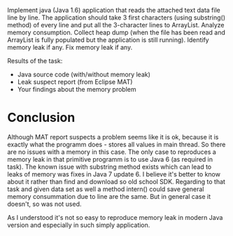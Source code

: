 Implement java (Java 1.6) application that reads the attached text data file line by line. The application should take 3 first characters (using substring() method) of every line and put all the 3-character lines to ArrayList.
Analyze memory consumption.
Collect heap dump (when the file has been read and ArrayList is fully populated but the application is still running).
Identify memory leak if any.
Fix memory leak if any.

Results of the task:

- Java source code (with/without memory leak)
- Leak suspect report (from Eclipse MAT)
- Your findings about the memory problem

# Conclusion

Although MAT report suspects a problem seems like it is ok, because it is exactly what the programm does - stores all values in main thread. So there are no issues with a memory in this case.
The only case to reproduces a memory leak in that primitive programm is to use Java 6 (as required in task). The known issue with substring method exists which can lead to leaks of memory was fixes in Java 7 update 6. I believe it's better to know about it rather than find and download so old school SDK. Regarding to that task and given data set as well a method intern() could save general memory consummation due to line are the same. But in general case it doesn't, so was not used.

As I understood it's not so easy to reproduce memory leak in modern Java version and especially in such simply application.
